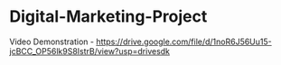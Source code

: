 # Digital-Marketing-Project
Video Demonstration - https://drive.google.com/file/d/1noR6J56Uu15-jcBCC_OP56lk9S8IstrB/view?usp=drivesdk
